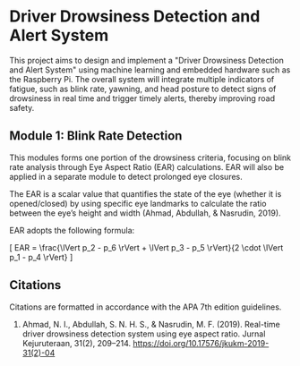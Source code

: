# Driver Drowsiness Detection and Alert System

This project aims to design and implement a "Driver Drowsiness Detection and Alert System" using machine learning and embedded hardware such as the Raspberry Pi. The overall system will integrate multiple indicators of fatigue, such as blink rate, yawning, and head posture to detect signs of drowsiness in real time and trigger timely alerts, thereby improving road safety.

## Module 1: Blink Rate Detection

This modules forms one portion of the drowsiness criteria, focusing on blink rate analysis through Eye Aspect Ratio (EAR) calculations. EAR will also be applied in a separate module to detect prolonged eye closures.

The EAR is a scalar value that quantifies the state of the eye (whether it is opened/closed) by using specific eye landmarks to calculate the ratio between the eye’s height and width (Ahmad, Abdullah, & Nasrudin, 2019).

EAR adopts the following formula: 

\[
EAR = \frac{\lVert p_2 - p_6 \rVert + \lVert p_3 - p_5 \rVert}{2 \cdot \lVert p_1 - p_4 \rVert}
\]

## Citations

Citations are formatted in accordance with the APA 7th edition guidelines.

1. Ahmad, N. I., Abdullah, S. N. H. S., & Nasrudin, M. F. (2019). Real-time driver drowsiness detection system using eye aspect ratio. Jurnal Kejuruteraan, 31(2), 209–214. https://doi.org/10.17576/jkukm-2019-31(2)-04